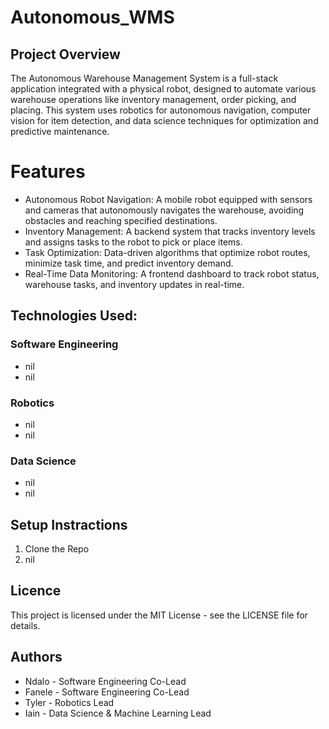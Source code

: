 # Autonomous_WMS
## Project Overview
The Autonomous Warehouse Management System is a full-stack application integrated with a physical robot, designed to automate various warehouse operations like inventory management, order picking, and placing. This system uses robotics for autonomous navigation, computer vision for item detection, and data science techniques for optimization and predictive maintenance.

# Features
* Autonomous Robot Navigation: A mobile robot equipped with sensors and cameras that autonomously navigates the warehouse, avoiding obstacles and reaching specified destinations.
* Inventory Management: A backend system that tracks inventory levels and assigns tasks to the robot to pick or place items.
* Task Optimization: Data-driven algorithms that optimize robot routes, minimize task time, and predict inventory demand.
* Real-Time Data Monitoring: A frontend dashboard to track robot status, warehouse tasks, and inventory updates in real-time.

## Technologies Used:
### Software Engineering
* nil
* nil

### Robotics
* nil
* nil

### Data Science
* nil
* nil

## Setup Instractions
1. Clone the Repo
2. nil

## Licence
This project is licensed under the MIT License - see the LICENSE file for details.

## Authors
* Ndalo - Software Engineering Co-Lead
* Fanele - Software Engineering Co-Lead
* Tyler - Robotics Lead
* Iain - Data Science & Machine Learning Lead

